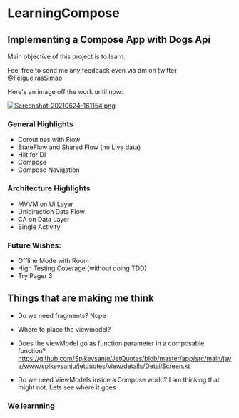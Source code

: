 # LearningCompose
 
## Implementing a Compose App with Dogs Api

Main objective of this project is to learn.

Feel free to send me any feedback even via dm on twitter @FelgueirasSimao


Here's an image off the work until now:

[![Screenshot-20210624-161154.png](https://i.postimg.cc/j5dGg1Pn/Screenshot-20210624-161154.png)](https://postimg.cc/McNPXdsz)

### General Highlights

* Coroutines with Flow
* StateFlow and Shared Flow (no Live data)
* Hilt for DI
* Compose
* Compose Navigation

### Architecture Highlights 

* MVVM on Ui Layer
* Unidirection Data Flow
* CA on Data Layer
* Single Activity

### Future Wishes:

* Offline Mode with Room
* High Testing Coverage (without doing TDD)
* Try Pager 3

## Things that are making me think

* Do we need fragments? Nope
* Where to place the viewmodel?
* Does the viewModel go as function parameter in a composable function?
https://github.com/Spikeysanju/JetQuotes/blob/master/app/src/main/java/www/spikeysanju/jetquotes/view/details/DetailScreen.kt

* Do we need ViewModels inside a Compose world? I am thinking that might not. Lets see where it goes

### We learnning